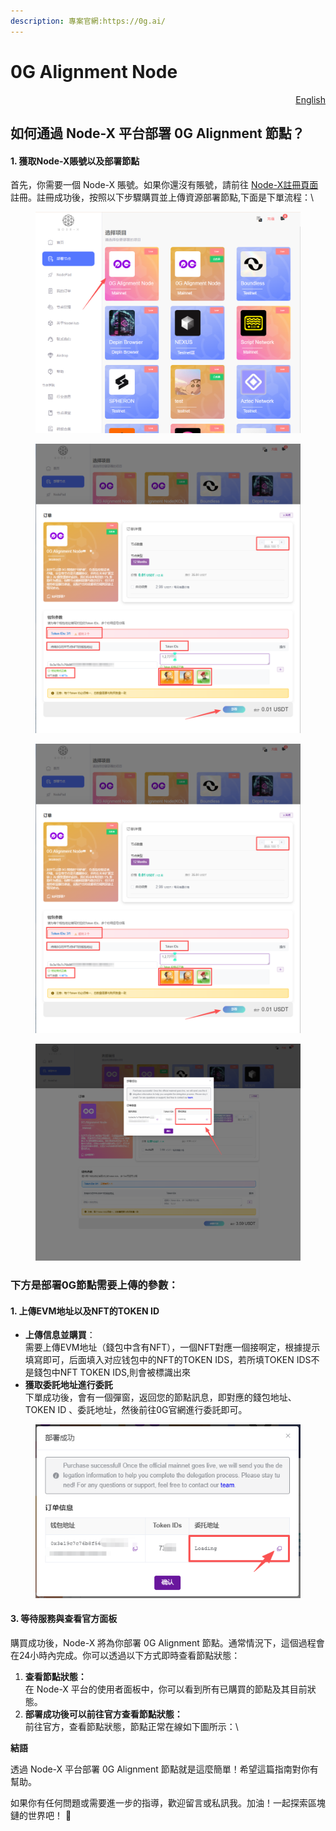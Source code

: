 ```yaml
---
description: 專案官網:https://0g.ai/
---
```


# 0G Alignment Node

<p align="right"><a href="https://docs.node-x.xyz/en/product-manual/one-click-deployment/0g-alignment-node">English</a></p>

## 如何通過 Node-X 平台部署 0G Alignment 節點？

#### 1. 獲取Node-X賬號以及部署節點

首先，你需要一個 Node-X 賬號。如果你還沒有賬號，請前往 [Node-X註冊頁面](https://node-x.xyz/) 註冊。註冊成功後，按照以下步驟購買並上傳資源部署節點,下面是下單流程：\


<figure><img src="../../.gitbook/assets/C1.png" alt="" width="563"><figcaption></figcaption></figure>

<figure><img src="../../.gitbook/assets/C2.png" alt="" width="563"><figcaption></figcaption></figure>

<figure><img src="../../.gitbook/assets/C3.png" alt="" width="563"><figcaption></figcaption></figure>

<figure><img src="../../.gitbook/assets/C4 (1).png" alt="" width="563"><figcaption></figcaption></figure>

### 下方是部署0G節點需要上傳的參數：

#### 1. 上傳EVM地址以及NFT的TOKEN ID

* **上傳信息並購買**：\
  需要上傳EVM地址（錢包中含有NFT），一個NFT對應一個接啊定，根據提示填寫即可，后面填入对应钱包中的NFT的TOKEN IDS，若所填TOKEN IDS不是錢包中NFT TOKEN IDS,則會被標識出來
* **獲取委託地址進行委託**\
  下單成功後，會有一個彈窗，返回您的節點訊息，即對應的錢包地址、TOKEN ID 、委託地址，然後前往0G官網進行委託即可。

<figure><img src="../../.gitbook/assets/C5.png" alt=""><figcaption></figcaption></figure>

#### 3. 等待服務與查看官方面板

購買成功後，Node-X 將為你部署 0G Alignment 節點。通常情況下，這個過程會在24小時內完成。你可以透過以下方式即時查看節點狀態：

1. **查看節點狀態：**\
   在 Node-X 平台的使用者面板中，你可以看到所有已購買的節點及其目前狀態。
2. **部署成功後可以前往官方查看節點狀態：**\
   前往官方，查看節點狀態，節點正常在線如下圖所示：\


**結語**

透過 Node-X 平台部署 0G Alignment 節點就是這麼簡單！希望這篇指南對你有幫助。

如果你有任何問題或需要進一步的指導，歡迎留言或私訊我。加油！一起探索區塊鏈的世界吧！ 🚀
